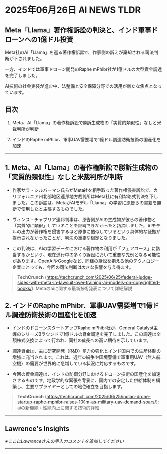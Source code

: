 # 2025年06月26日 AI NEWS TLDR


## Meta「Llama」著作権訴訟の判決と、インド軍事ドローンへの1億ドル投資

Meta社のAI「Llama」を巡る著作権訴訟で、作家側の訴えが棄却される司法判断が下されました。

一方、インドでは軍事ドローン開発のRaphe mPhibr社が1億ドルの大型資金調達を完了しました。

AI技術の社会実装が進む中、法整備と安全保障分野での活用が新たな焦点となっています。


## 目次

1. Meta、AI「Llama」の著作権訴訟で勝訴生成物の「実質的類似性」なしと米裁判所が判断

2. インドのRaphe mPhibr、軍事UAV需要増で1億ドル調達防衛技術の国産化を加速

---


## 1. Meta、AI「Llama」の著作権訴訟で勝訴生成物の「実質的類似性」なしと米裁判所が判断

- 作家サラ・シルバーマン氏らがMeta社を相手取った著作権侵害訴訟で、カリフォルニア州北部地区連邦地方裁判所はMeta社に有利な略式判決を下しました。この訴訟は、MetaがAIモデル「Llama」の学習に原告らの書籍を無断で使用したと主張するものでした。

- ヴィンス・チャブリア連邦判事は、原告側がAIの生成物が彼らの著作物と「実質的に類似」していることを証明できなかったと指摘しました。AIモデルの出力が著作権を侵害するほど原作に酷似しているという具体的な証拠が提示されなかったことが、判決の重要な根拠となりました。

- この判決は、AIの学習データにおける著作物の利用が「フェアユース」に該当するかという、現在進行中の多くの訴訟において重要な先例となる可能性があります。OpenAIやGoogleなど、同様の訴訟を抱える他のテクノロジー企業にとっても、今回の司法判断は大きな影響を与え得ます。

> **TechCrunch** (https://techcrunch.com/2025/06/25/federal-judge-sides-with-meta-in-lawsuit-over-training-ai-models-on-copyrighted-books/): Metaのaiに関する最新技術発表について詳細解説


## 2. インドのRaphe mPhibr、軍事UAV需要増で1億ドル調達防衛技術の国産化を加速

- インドのドローンスタートアップRaphe mPhibr社が、General Catalyst主導のシリーズBラウンドで1億ドルの資金調達を完了しました。この調達は全額株式交換によって行われ、同社の成長への高い期待を示しています。

- 調達資金は、主に研究開発（R&D）能力の強化とインド国内での生産体制の増強に充当されます。これは、近年の紛争や国境警備で軍事用UAV（無人航空機）の需要が世界的に急増している状況に対応するものです。

- 今回の資金調達は、インドの防衛分野におけるドローン技術の国産化を加速させるものです。地政学的な緊張を背景に、国内での安定した供給体制を構築し、主要サプライヤーとしての地位確立を目指します。

> **TechCrunch** (https://techcrunch.com/2025/06/25/indian-drone-startup-raphe-mphibr-raises-100m-as-military-uav-demand-soars/): aiの新機能・性能向上に関する技術的詳細

---


## Lawrence's Insights

*※ここにLawrenceさんの手入力コメントを追加してください*

---